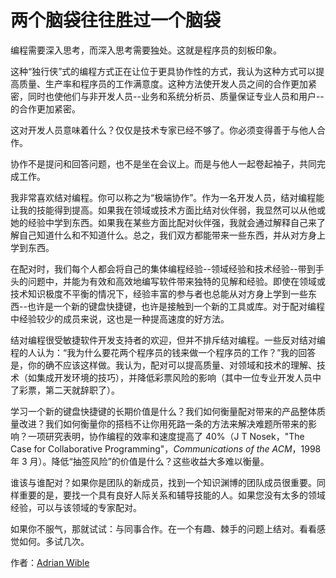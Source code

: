 # 两个脑袋往往胜过一个脑袋

编程需要深入思考，而深入思考需要独处。这就是程序员的刻板印象。

这种“独行侠”式的编程方式正在让位于更具协作性的方式，我认为这种方式可以提高质量、生产率和程序员的工作满意度。这种方法使开发人员之间的合作更加紧密，同时也使他们与非开发人员--业务和系统分析员、质量保证专业人员和用户--的合作更加紧密。

这对开发人员意味着什么？仅仅是技术专家已经不够了。你必须变得善于与他人合作。

协作不是提问和回答问题，也不是坐在会议上。而是与他人一起卷起袖子，共同完成工作。

我非常喜欢结对编程。你可以称之为“极端协作”。作为一名开发人员，结对编程能让我的技能得到提高。如果我在领域或技术方面比结对伙伴弱，我显然可以从他或她的经验中学到东西。如果我在某些方面比配对伙伴强，我就会通过解释自己来了解自己知道什么和不知道什么。总之，我们双方都能带来一些东西，并从对方身上学到东西。

在配对时，我们每个人都会将自己的集体编程经验--领域经验和技术经验--带到手头的问题中，并能为有效和高效地编写软件带来独特的见解和经验。即使在领域或技术知识极度不平衡的情况下，经验丰富的参与者也总能从对方身上学到一些东西--也许是一个新的键盘快捷键，也许是接触到一个新的工具或库。对于配对编程中经验较少的成员来说，这也是一种提高速度的好方法。

结对编程很受敏捷软件开发支持者的欢迎，但并不排斥结对编程。一些反对结对编程的人认为：“我为什么要花两个程序员的钱来做一个程序员的工作？”我的回答是，你的确不应该这样做。我认为，配对可以提高质量、对领域和技术的理解、技术（如集成开发环境的技巧），并降低彩票风险的影响（其中一位专业开发人员中了彩票，第二天就辞职了）。

学习一个新的键盘快捷键的长期价值是什么？我们如何衡量配对带来的产品整体质量改进？我们如何衡量你的搭档不让你用死路一条的方法来解决难题所带来的影响？一项研究表明，协作编程的效率和速度提高了 40%（J T Nosek，"The Case for Collaborative Programming"，*Communications of the ACM*，1998 年 3 月）。降低“抽签风险”的价值是什么？这些收益大多难以衡量。

谁该与谁配对？如果你是团队的新成员，找到一个知识渊博的团队成员很重要。同样重要的是，要找一个具有良好人际关系和辅导技能的人。如果您没有太多的领域经验，可以与该领域的专家配对。

如果你不服气，那就试试：与同事合作。在一个有趣、棘手的问题上结对。看看感觉如何。多试几次。

作者：[Adrian Wible](http://programmer.97things.oreilly.com/wiki/index.php/Adrian_Wible)